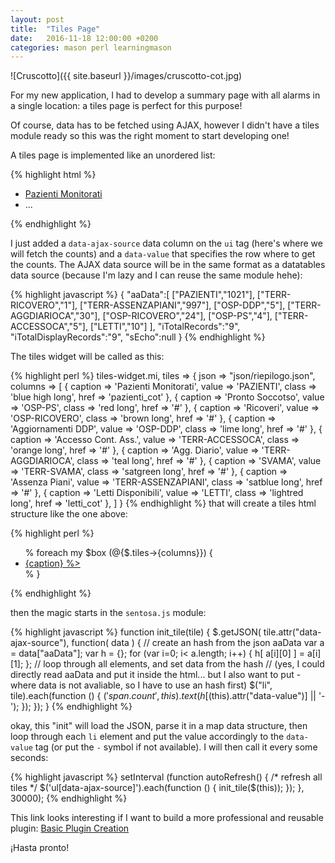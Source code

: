 ```yaml
---
layout: post
title:  "Tiles Page"
date:   2016-11-18 12:00:00 +0200
categories: mason perl learningmason
---
```


![Cruscotto]({{ site.baseurl }}/images/cruscotto-cot.jpg)

For my new application, I had to develop a summary page with all alarms in a single location:
a tiles page is perfect for this purpose!


Of course, data has to be fetched using AJAX, however I didn't have a tiles module ready
so this was the right moment to start developing one!


A tiles page is implemented like an unordered list:

{% highlight html %}
<ul class="tiles">
  <li class="blue high long">
    <a href="pazienti_cot">
      <span class='count'></span>
      <span class='name'>Pazienti Monitorati</span>
    </a>
  </li>
  <li>
    ...
  </li>
</ul>
{% endhighlight %}

I just added a `data-ajax-source` data column on the `ui` tag
(here's where we will fetch the counts) and a `data-value`
that specifies the row where to get the counts. The AJAX data source
will be in the same format as a datatables data source (because I'm lazy and
I can reuse the same module hehe):

{% highlight javascript %}
{
    "aaData":[
      ["PAZIENTI","1021"],
      ["TERR-RICOVERO","1"],
      ["TERR-ASSENZAPIANI","997"],
      ["OSP-DDP","5"],
      ["TERR-AGGDIARIOCA","30"],
      ["OSP-RICOVERO","24"],
      ["OSP-PS","4"],
      ["TERR-ACCESSOCA","5"],
      ["LETTI","10"]
    ],
    "iTotalRecords":"9",
    "iTotalDisplayRecords":"9",
    "sEcho":null
}
{% endhighlight %}

The tiles widget will be called as this:

{% highlight perl %}
  tiles-widget.mi,
    tiles => {
      json => "json/riepilogo.json",
      columns => [
        { caption => 'Pazienti Monitorati', value => 'PAZIENTI',          class => 'blue high long', href => 'pazienti_cot' },
        { caption => 'Pronto Soccotso',     value => 'OSP-PS',            class => 'red long',       href => '#' },
        { caption => 'Ricoveri',            value => 'OSP-RICOVERO',      class => 'brown long',     href => '#' },
        { caption => 'Aggiornamenti DDP',   value => 'OSP-DDP',           class => 'lime long',      href => '#' },
        { caption => 'Accesso Cont. Ass.',  value => 'TERR-ACCESSOCA',    class => 'orange long',    href => '#' },
        { caption => 'Agg. Diario',         value => 'TERR-AGGDIARIOCA',  class => 'teal long',      href => '#' },
        { caption => 'SVAMA',               value => 'TERR-SVAMA',        class => 'satgreen long',  href => '#' },
        { caption => 'Assenza Piani',       value => 'TERR-ASSENZAPIANI', class => 'satblue long',   href => '#' },
        { caption => 'Letti Disponibili',   value => 'LETTI',             class => 'lightred long',  href => 'letti_cot' },
      ]
    }
{% endhighlight %}
that will create a tiles html structure like the one above:

{% highlight perl %}
            <ul class="tiles" data-ajax-source="{json} %>">
% foreach my $box (@{$.tiles->{columns}}) {
               <li class="{class} %>" data-value="{value} %>">
                <a href="{href} %>">
                  <span class='count'></span>
                  <span class='name'>{caption} %></span>
                </a>
              </li>
% }
            </ul>
{% endhighlight %}

then the magic starts in the `sentosa.js` module:

{% highlight javascript %}
function init_tile(tile) {
    $.getJSON( tile.attr("data-ajax-source"), function( data ) {
        // create an hash from the json aaData
        var a = data["aaData"];
        var h = {};
        for (var i=0; i< a.length; i++) {
            h[ a[i][0] ] = a[i][1];
        };
        // loop through all elements, and set data from the hash
        // (yes, I could directly read aaData and put it inside the html... but I also want to put - where data is not avaliable, so I have to use an hash first)
        $("li", tile).each(function () {
            $('span.count', this).text(h[$(this).attr("data-value")] || '-');
        });
    });
}
{% endhighlight %}

okay, this "init" will load the JSON, parse it in a map data structure, then loop through
each `li` element and put the value accordingly to the `data-value` tag (or put the `-` symbol
if not available). I will then call it every some seconds:

{% highlight javascript %}
setInterval (function autoRefresh() {
    /* refresh all tiles */
    $('ul[data-ajax-source]').each(function () {
        init_tile($(this));
    });
}, 30000);
{% endhighlight %}

This link looks interesting if I want to build a more professional and reusable plugin:
[Basic Plugin Creation](https://learn.jquery.com/plugins/basic-plugin-creation/)

¡Hasta pronto!
